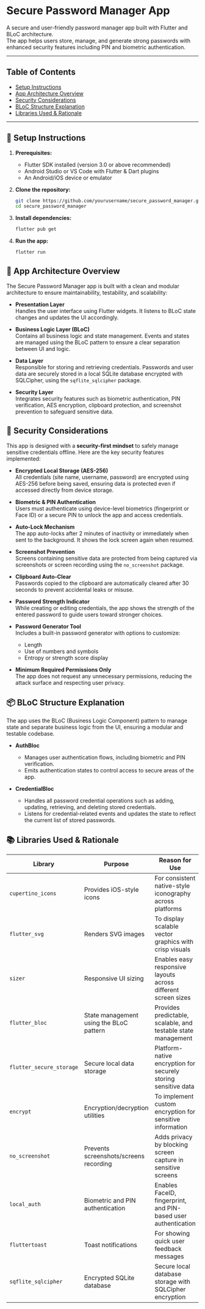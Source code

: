 # Secure Password Manager App

A secure and user-friendly password manager app built with Flutter and BLoC architecture.  
The app helps users store, manage, and generate strong passwords with enhanced security features including PIN and biometric authentication.

---

## Table of Contents

- [Setup Instructions](#setup-instructions)  
- [App Architecture Overview](#app-architecture-overview)  
- [Security Considerations](#security-considerations)  
- [BLoC Structure Explanation](#bloc-structure-explanation)  
- [Libraries Used & Rationale](#libraries-used--rationale)  

---

## 🔧 Setup Instructions

1. **Prerequisites:**  
   - Flutter SDK installed (version 3.0 or above recommended)  
   - Android Studio or VS Code with Flutter & Dart plugins  
   - An Android/iOS device or emulator

2. **Clone the repository:**  
   ```bash
   git clone https://github.com/yourusername/secure_password_manager.git
   cd secure_password_manager
   ```
3. **Install dependencies:**  
   ```bash
   flutter pub get
   ```
4. **Run the app:**
   ```bash
   flutter run
   ```

## 🧱 App Architecture Overview

The Secure Password Manager app is built with a clean and modular architecture to ensure maintainability, testability, and scalability:

- **Presentation Layer**  
  Handles the user interface using Flutter widgets. It listens to BLoC state changes and updates the UI accordingly.

- **Business Logic Layer (BLoC)**  
  Contains all business logic and state management. Events and states are managed using the BLoC pattern to ensure a clear separation between UI and logic.

- **Data Layer**  
  Responsible for storing and retrieving credentials. Passwords and user data are securely stored in a local SQLite database encrypted with SQLCipher, using the `sqflite_sqlcipher` package.

- **Security Layer**  
  Integrates security features such as biometric authentication, PIN verification, AES encryption, clipboard protection, and screenshot prevention to safeguard sensitive data.



## 🔐 Security Considerations

This app is designed with a **security-first mindset** to safely manage sensitive credentials offline. Here are the key security features implemented:

- **Encrypted Local Storage (AES-256)**  
  All credentials (site name, username, password) are encrypted using AES-256 before being saved, ensuring data is protected even if accessed directly from device storage.

- **Biometric & PIN Authentication**  
  Users must authenticate using device-level biometrics (fingerprint or Face ID) or a secure PIN to unlock the app and access credentials.

- **Auto-Lock Mechanism**  
  The app auto-locks after 2 minutes of inactivity or immediately when sent to the background. It shows the lock screen again when resumed.

- **Screenshot Prevention**  
  Screens containing sensitive data are protected from being captured via screenshots or screen recording using the `no_screenshot` package.

- **Clipboard Auto-Clear**  
  Passwords copied to the clipboard are automatically cleared after 30 seconds to prevent accidental leaks or misuse.

- **Password Strength Indicator**  
  While creating or editing credentials, the app shows the strength of the entered password to guide users toward stronger choices.

- **Password Generator Tool**  
  Includes a built-in password generator with options to customize:
  - Length  
  - Use of numbers and symbols  
  - Entropy or strength score display

- **Minimum Required Permissions Only**  
  The app does not request any unnecessary permissions, reducing the attack surface and respecting user privacy.


##  📦 BLoC Structure Explanation

The app uses the BLoC (Business Logic Component) pattern to manage state and separate business logic from the UI, ensuring a modular and testable codebase.

- **AuthBloc**  
  - Manages user authentication flows, including biometric and PIN verification.  
  - Emits authentication states to control access to secure areas of the app.

- **CredentialBloc**  
  - Handles all password credential operations such as adding, updating, retrieving, and deleting stored credentials.  
  - Listens for credential-related events and updates the state to reflect the current list of stored passwords.


##  📚 Libraries Used & Rationale

| Library                  | Purpose                                            | Reason for Use                                               |
|--------------------------|----------------------------------------------------|--------------------------------------------------------------|
| `cupertino_icons`        | Provides iOS-style icons                           | For consistent native-style iconography across platforms     |
| `flutter_svg`            | Renders SVG images                                 | To display scalable vector graphics with crisp visuals       |
| `sizer`                  | Responsive UI sizing                               | Enables easy responsive layouts across different screen sizes|
| `flutter_bloc`           | State management using the BLoC pattern           | Provides predictable, scalable, and testable state management|
| `flutter_secure_storage` | Secure local data storage                          | Platform-native encryption for securely storing sensitive data|
| `encrypt`                | Encryption/decryption utilities                    | To implement custom encryption for sensitive information     |
| `no_screenshot`          | Prevents screenshots/screens recording             | Adds privacy by blocking screen capture in sensitive screens |
| `local_auth`             | Biometric and PIN authentication                   | Enables FaceID, fingerprint, and PIN-based user authentication|
| `fluttertoast`           | Toast notifications                               | For showing quick user feedback messages                      |
| `sqflite_sqlcipher`      | Encrypted SQLite database                          | Secure local database storage with SQLCipher encryption       |




